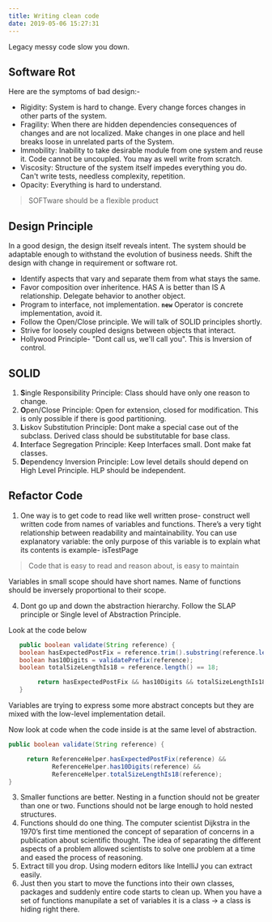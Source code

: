 ```yaml
---
title: Writing clean code
date: 2019-05-06 15:27:31
---
```

Legacy messy code slow you down.

## Software Rot
Here are the symptoms of bad design:-

- Rigidity: System is hard to change. Every change forces changes in other parts of the system.
- Fragility: When there are hidden dependencies consequences of changes and are not localized. Make changes in one place and hell breaks loose in unrelated parts of the System.
- Immobility: Inability to take desirable module from one system and reuse it. Code cannot be uncoupled. You may as well write from scratch.
- Viscosity: Structure of the system itself impedes everything you do. Can't write tests, needless complexity, repetition.
- Opacity: Everything is hard to understand.

> SOFTware should be a flexible product

## Design Principle

In a good design, the design itself reveals intent. The system should be adaptable enough to withstand the evolution of business needs.
Shift the design with change in requirement or software rot.

- Identify aspects that vary and separate them from what stays the same.
- Favor composition over inheritence. HAS A is better than IS A relationship. Delegate behavior to another object.
- Program to interface, not implementation. **`new`** Operator is concrete implementation, avoid it.
- Follow the Open/Close principle. We will talk of SOLID principles shortly.
- Strive for loosely coupled designs between objects that interact.
- Hollywood Principle- "Dont call us, we'll call you". This is Inversion of control.

## SOLID

1. **S**ingle Responsibility Principle: Class should have only one reason to change.
2. **O**pen/Close Principle: Open for extension, closed for modification. This is only possible if there is good partitioning.
3. **L**iskov Substitution Principle: Dont make a special case out of the subclass. Derived class should be substitutable for base class.
4. **I**nterface Segregation Principle: Keep Interfaces small. Dont make fat classes.
5. **D**ependency Inversion Principle: Low level details should depend on High Level Principle. HLP should be independent. 

## Refactor Code
1. One way is to get code to read like well written prose- construct well written code from names of variables and functions. There’s a very tight relationship between readability and maintainability.
You can use explanatory variable: the only purpose of this variable is to explain what its contents is example- isTestPage
> Code that is easy to read and reason about, is easy to maintain

Variables in small scope should have short names.
Name of functions should be inversely proportional to their scope.

4. Dont go up and down the abstraction hierarchy. Follow the SLAP principle or Single level of Abstraction Principle.

Look at the code below 
```java
   public boolean validate(String reference) {
   boolean hasExpectedPostFix = reference.trim().substring(reference.length() -8, reference.length() -1) == ":XZ-2020";
   boolean has10Digits = validatePrefix(reference);
   boolean totalSizeLengthIs18 = reference.length() == 18;

        return hasExpectedPostFix && has10Digits && totalSizeLengthIs18;
   }
   ```
Variables are trying to express some more abstract concepts but they are mixed with the low-level implementation detail.

Now look at code when the code inside is at the same level of abstraction.

```java
public boolean validate(String reference) {

     return ReferenceHelper.hasExpectedPostFix(reference) &&
            ReferenceHelper.has10Digits(reference) && 
            ReferenceHelper.totalSizeLengthIs18(reference);
}
```
3. Smaller functions are better. Nesting in a function should not be greater than one or two. Functions should not be large enough to hold nested structures.
4. Functions should do one thing. The computer scientist Dijkstra in the 1970’s first time mentioned the concept of separation of concerns in a publication about scientific thought. The idea of separating the different aspects of a problem allowed scientists to solve one problem at a time and eased the process of reasoning.
5. Extract till you drop. Using modern editors like IntelliJ you can extract easily.
6. Just then you start to move the functions into their own classes, packages and suddenly entire code starts to clean up.
When you have a set of functions manupilate a set of variables it is a class -> a class is hiding right there.

